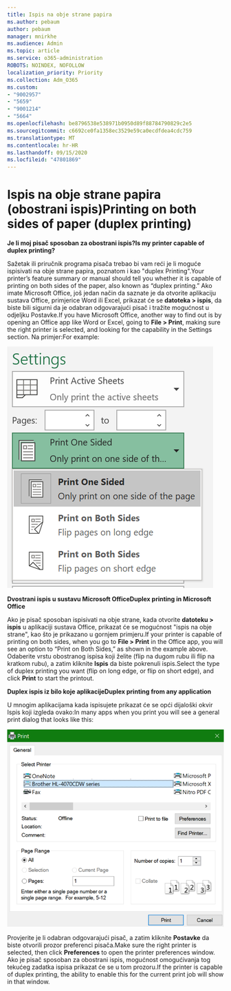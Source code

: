 ```yaml
---
title: Ispis na obje strane papira
ms.author: pebaum
author: pebaum
manager: mnirkhe
ms.audience: Admin
ms.topic: article
ms.service: o365-administration
ROBOTS: NOINDEX, NOFOLLOW
localization_priority: Priority
ms.collection: Adm_O365
ms.custom:
- "9002957"
- "5659"
- "9001214"
- "5664"
ms.openlocfilehash: be8796538e538971b0950d89f88784790829c2e5
ms.sourcegitcommit: c6692ce0fa1358ec3529e59ca0ecdfdea4cdc759
ms.translationtype: MT
ms.contentlocale: hr-HR
ms.lasthandoff: 09/15/2020
ms.locfileid: "47801869"
---
```

# <a name="printing-on-both-sides-of-paper-duplex-printing"></a><span data-ttu-id="f9e6d-102">Ispis na obje strane papira (obostrani ispis)</span><span class="sxs-lookup"><span data-stu-id="f9e6d-102">Printing on both sides of paper (duplex printing)</span></span>

<span data-ttu-id="f9e6d-103">**Je li moj pisač sposoban za obostrani ispis?**</span><span class="sxs-lookup"><span data-stu-id="f9e6d-103">**Is my printer capable of duplex printing?**</span></span>

<span data-ttu-id="f9e6d-104">Sažetak ili priručnik programa pisača trebao bi vam reći je li moguće ispisivati na obje strane papira, poznatom i kao "duplex Printing".</span><span class="sxs-lookup"><span data-stu-id="f9e6d-104">Your printer’s feature summary or manual should tell you whether it is capable of printing on both sides of the paper, also known as “duplex printing.”</span></span> <span data-ttu-id="f9e6d-105">Ako imate Microsoft Office, još jedan način da saznate je da otvorite aplikaciju sustava Office, primjerice Word ili Excel, prikazat će se **datoteka > ispis**, da biste bili sigurni da je odabran odgovarajući pisač i tražite mogućnost u odjeljku Postavke.</span><span class="sxs-lookup"><span data-stu-id="f9e6d-105">If you have Microsoft Office, another way to find out is by opening an Office app like Word or Excel, going to **File > Print**, making sure the right printer is selected, and looking for the capability in the Settings section.</span></span> <span data-ttu-id="f9e6d-106">Na primjer:</span><span class="sxs-lookup"><span data-stu-id="f9e6d-106">For example:</span></span> 

![Postavke pisača](media/print-settings.png)

<span data-ttu-id="f9e6d-108">**Dvostrani ispis u sustavu Microsoft Office**</span><span class="sxs-lookup"><span data-stu-id="f9e6d-108">**Duplex printing in Microsoft Office**</span></span>

<span data-ttu-id="f9e6d-109">Ako je pisač sposoban ispisivati na obje strane, kada otvorite **datoteku > ispis** u aplikaciji sustava Office, prikazat će se mogućnost "ispis na obje strane", kao što je prikazano u gornjem primjeru.</span><span class="sxs-lookup"><span data-stu-id="f9e6d-109">If your printer is capable of printing on both sides, when you go to **File > Print** in the Office app, you will see an option to “Print on Both Sides,” as shown in the example above.</span></span>  <span data-ttu-id="f9e6d-110">Odaberite vrstu obostranog ispisa koji želite (flip na dugom rubu ili flip na kratkom rubu), a zatim kliknite **Ispis** da biste pokrenuli ispis.</span><span class="sxs-lookup"><span data-stu-id="f9e6d-110">Select the type of duplex printing you want (flip on long edge, or flip on short edge), and click **Print** to start the printout.</span></span>

<span data-ttu-id="f9e6d-111">**Duplex ispis iz bilo koje aplikacije**</span><span class="sxs-lookup"><span data-stu-id="f9e6d-111">**Duplex printing from any application**</span></span>

<span data-ttu-id="f9e6d-112">U mnogim aplikacijama kada ispisujete prikazat će se opći dijaloški okvir Ispis koji izgleda ovako:</span><span class="sxs-lookup"><span data-stu-id="f9e6d-112">In many apps when you print you will see a general print dialog that looks like this:</span></span> 

![Dijaloški okvir Ispis](media/print-dialog.png)

<span data-ttu-id="f9e6d-114">Provjerite je li odabran odgovarajući pisač, a zatim kliknite **Postavke** da biste otvorili prozor preferenci pisača.</span><span class="sxs-lookup"><span data-stu-id="f9e6d-114">Make sure the right printer is selected, then click **Preferences** to open the printer preferences window.</span></span> <span data-ttu-id="f9e6d-115">Ako je pisač sposoban za obostrani ispis, mogućnost omogućivanja tog tekućeg zadatka ispisa prikazat će se u tom prozoru.</span><span class="sxs-lookup"><span data-stu-id="f9e6d-115">If the printer is capable of duplex printing, the ability to enable this for the current print job will show in that window.</span></span>
